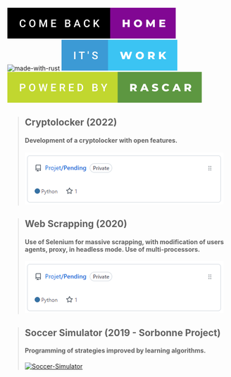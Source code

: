 [![come-back-home](/img/come-back-home.svg?style=centerme)](https://github.com/RascarKapHack)
![made-with-rust](https://forthebadge.com/images/badges/made-with-python.svg?style=centerme)
![made-with-rust](https://github.com/RascarKapHack/Custom-Vim/raw/main/img/it's-work.svg?style=centerme)
![made-with-rust](https://github.com/RascarKapHack/ChatBox/raw/main/img/powered-by-rascar.svg?style=centerme)

>## Cryptolocker (2022)
>#### Development of a cryptolocker with open features.
>[![FastAPI Web Starter](https://github.com/RascarKapHack/RascarKapHack/blob/main/img/illustration_projet_python.png?raw=true)](https://www.bnbstickers.com/wp-content/uploads/2017/01/private-notext.png)

>## Web Scrapping (2020)
>#### Use of Selenium for massive scrapping, with modification of users agents, proxy, in headless mode. Use of multi-processors.
>[![FastAPI Web Starter](https://github.com/RascarKapHack/RascarKapHack/blob/main/img/illustration_projet_python.png?raw=true)](https://www.bnbstickers.com/wp-content/uploads/2017/01/private-notext.png)

>## Soccer Simulator (2019 - Sorbonne Project)
>#### Programming of strategies improved by learning algorithms.
>[![Soccer-Simulator](https://github-readme-stats.vercel.app/api/pin/?username=RascarKapHack&repo=Soccer-Simulator&show_owner=true)](https://github.com/RascarKapHack/Soccer-Simulator)